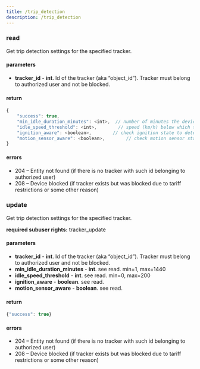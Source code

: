 ```yaml
---
title: /trip_detection
description: /trip_detection
---
```


### read
Get trip detection settings for the specified tracker.

#### parameters
* **tracker_id** - **int**. Id of the tracker (aka “object_id”). Tracker must belong to authorized user and not be blocked.

#### return
```javascript
{
    "success": true,
    "min_idle_duration_minutes": <int>,  // number of minutes the device must be idle before trip is considered finished, e.g. 5
    "idle_speed_threshold": <int>,        // speed (km/h) below which the device is marked as being idle
    "ignition_aware": <boolean>,        // check ignition state to detect trip
    "motion_sensor_aware": <boolean>,        // check motion sensor state to detect trip
}
```

#### errors
*   204 – Entity not found (if there is no tracker with such id belonging to authorized user)
*   208 – Device blocked (if tracker exists but was blocked due to tariff restrictions or some other reason)

### update
Get trip detection settings for the specified tracker.

**required subuser rights:** tracker_update

#### parameters
* **tracker_id** - **int**. Id of the tracker (aka “object_id”). Tracker must belong to authorized user and not be blocked.
* **min_idle_duration_minutes** - **int**. see read. min=1, max=1440
* **idle_speed_threshold** - **int**. see read. min=0, max=200
* **ignition_aware** - **boolean**. see read.
* **motion_sensor_aware** - **boolean**. see read.

#### return
```javascript
{"success": true}
```

#### errors
*   204 – Entity not found (if there is no tracker with such id belonging to authorized user)
*   208 – Device blocked (if tracker exists but was blocked due to tariff restrictions or some other reason)

